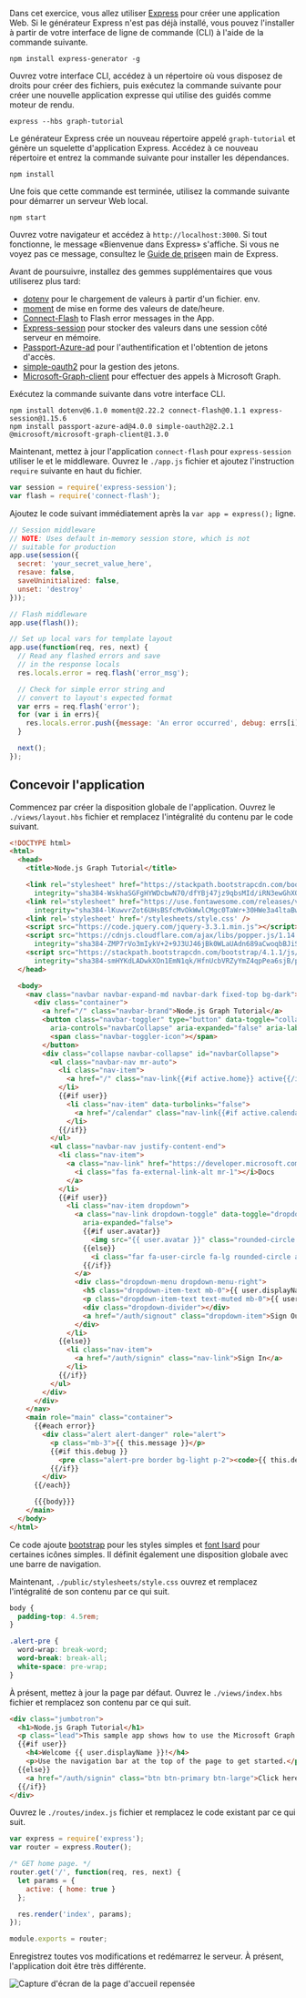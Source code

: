 <!-- markdownlint-disable MD002 MD041 -->

Dans cet exercice, vous allez utiliser [Express](http://expressjs.com/) pour créer une application Web. Si le générateur Express n'est pas déjà installé, vous pouvez l'installer à partir de votre interface de ligne de commande (CLI) à l'aide de la commande suivante.

```Shell
npm install express-generator -g
```

Ouvrez votre interface CLI, accédez à un répertoire où vous disposez de droits pour créer des fichiers, puis exécutez la commande suivante pour créer une nouvelle application [](http://handlebarsjs.com/) expresse qui utilise des guidés comme moteur de rendu.

```Shell
express --hbs graph-tutorial
```

Le générateur Express crée un nouveau répertoire appelé `graph-tutorial` et génère un squelette d'application Express. Accédez à ce nouveau répertoire et entrez la commande suivante pour installer les dépendances.

```Shell
npm install
```

Une fois que cette commande est terminée, utilisez la commande suivante pour démarrer un serveur Web local.

```Shell
npm start
```

Ouvrez votre navigateur et accédez à `http://localhost:3000`. Si tout fonctionne, le message «Bienvenue dans Express» s'affiche. Si vous ne voyez pas ce message, consultez le [Guide de prise](http://expressjs.com/starter/generator.html)en main de Express.

Avant de poursuivre, installez des gemmes supplémentaires que vous utiliserez plus tard:

- [dotenv](https://github.com/motdotla/dotenv) pour le chargement de valeurs à partir d'un fichier. env.
- [moment](https://github.com/moment/moment/) de mise en forme des valeurs de date/heure.
- [Connect-Flash](https://github.com/jaredhanson/connect-flash) to Flash error messages in the App.
- [Express-session](https://github.com/expressjs/session) pour stocker des valeurs dans une session côté serveur en mémoire.
- [Passport-Azure-ad](https://github.com/AzureAD/passport-azure-ad) pour l'authentification et l'obtention de jetons d'accès.
- [simple-oauth2](https://github.com/lelylan/simple-oauth2) pour la gestion des jetons.
- [Microsoft-Graph-client](https://github.com/microsoftgraph/msgraph-sdk-javascript) pour effectuer des appels à Microsoft Graph.

Exécutez la commande suivante dans votre interface CLI.

```Shell
npm install dotenv@6.1.0 moment@2.22.2 connect-flash@0.1.1 express-session@1.15.6
npm install passport-azure-ad@4.0.0 simple-oauth2@2.2.1 @microsoft/microsoft-graph-client@1.3.0
```

Maintenant, mettez à jour l'application `connect-flash` pour `express-session` utiliser le et le middleware. Ouvrez le `./app.js` fichier et ajoutez l'instruction `require` suivante en haut du fichier.

```js
var session = require('express-session');
var flash = require('connect-flash');
```

Ajoutez le code suivant immédiatement après la `var app = express();` ligne.

```js
// Session middleware
// NOTE: Uses default in-memory session store, which is not
// suitable for production
app.use(session({
  secret: 'your_secret_value_here',
  resave: false,
  saveUninitialized: false,
  unset: 'destroy'
}));

// Flash middleware
app.use(flash());

// Set up local vars for template layout
app.use(function(req, res, next) {
  // Read any flashed errors and save
  // in the response locals
  res.locals.error = req.flash('error_msg');

  // Check for simple error string and
  // convert to layout's expected format
  var errs = req.flash('error');
  for (var i in errs){
    res.locals.error.push({message: 'An error occurred', debug: errs[i]});
  }

  next();
});
```

## <a name="design-the-app"></a>Concevoir l'application

Commencez par créer la disposition globale de l'application. Ouvrez le `./views/layout.hbs` fichier et remplacez l'intégralité du contenu par le code suivant.

```html
<!DOCTYPE html>
<html>
  <head>
    <title>Node.js Graph Tutorial</title>

    <link rel="stylesheet" href="https://stackpath.bootstrapcdn.com/bootstrap/4.1.1/css/bootstrap.min.css"
      integrity="sha384-WskhaSGFgHYWDcbwN70/dfYBj47jz9qbsMId/iRN3ewGhXQFZCSftd1LZCfmhktB" crossorigin="anonymous">
    <link rel="stylesheet" href="https://use.fontawesome.com/releases/v5.1.0/css/all.css"
      integrity="sha384-lKuwvrZot6UHsBSfcMvOkWwlCMgc0TaWr+30HWe3a4ltaBwTZhyTEggF5tJv8tbt" crossorigin="anonymous">
    <link rel='stylesheet' href='/stylesheets/style.css' />
    <script src="https://code.jquery.com/jquery-3.3.1.min.js"></script>
    <script src="https://cdnjs.cloudflare.com/ajax/libs/popper.js/1.14.3/umd/popper.min.js"
      integrity="sha384-ZMP7rVo3mIykV+2+9J3UJ46jBk0WLaUAdn689aCwoqbBJiSnjAK/l8WvCWPIPm49" crossorigin="anonymous"></script>
    <script src="https://stackpath.bootstrapcdn.com/bootstrap/4.1.1/js/bootstrap.min.js"
      integrity="sha384-smHYKdLADwkXOn1EmN1qk/HfnUcbVRZyYmZ4qpPea6sjB/pTJ0euyQp0Mk8ck+5T" crossorigin="anonymous"></script>
  </head>

  <body>
    <nav class="navbar navbar-expand-md navbar-dark fixed-top bg-dark">
      <div class="container">
        <a href="/" class="navbar-brand">Node.js Graph Tutorial</a>
        <button class="navbar-toggler" type="button" data-toggle="collapse" data-target="#navbarCollapse"
          aria-controls="navbarCollapse" aria-expanded="false" aria-label="Toggle navigation">
          <span class="navbar-toggler-icon"></span>
        </button>
        <div class="collapse navbar-collapse" id="navbarCollapse">
          <ul class="navbar-nav mr-auto">
            <li class="nav-item">
              <a href="/" class="nav-link{{#if active.home}} active{{/if}}">Home</a>
            </li>
            {{#if user}}
              <li class="nav-item" data-turbolinks="false">
                <a href="/calendar" class="nav-link{{#if active.calendar}} active{{/if}}">Calendar</a>
              </li>
            {{/if}}
          </ul>
          <ul class="navbar-nav justify-content-end">
            <li class="nav-item">
              <a class="nav-link" href="https://developer.microsoft.com/graph/docs/concepts/overview" target="_blank">
                <i class="fas fa-external-link-alt mr-1"></i>Docs
              </a>
            </li>
            {{#if user}}
              <li class="nav-item dropdown">
                <a class="nav-link dropdown-toggle" data-toggle="dropdown" href="#" role="button" aria-haspopup="true"
                  aria-expanded="false">
                  {{#if user.avatar}}
                    <img src="{{ user.avatar }}" class="rounded-circle align-self-center mr-2" style="width: 32px;">
                  {{else}}
                    <i class="far fa-user-circle fa-lg rounded-circle align-self-center mr-2" style="width: 32px;"></i>
                  {{/if}}
                </a>
                <div class="dropdown-menu dropdown-menu-right">
                  <h5 class="dropdown-item-text mb-0">{{ user.displayName }}</h5>
                  <p class="dropdown-item-text text-muted mb-0">{{ user.email }}</p>
                  <div class="dropdown-divider"></div>
                  <a href="/auth/signout" class="dropdown-item">Sign Out</a>
                </div>
              </li>
            {{else}}
              <li class="nav-item">
                <a href="/auth/signin" class="nav-link">Sign In</a>
              </li>
            {{/if}}
          </ul>
        </div>
      </div>
    </nav>
    <main role="main" class="container">
      {{#each error}}
        <div class="alert alert-danger" role="alert">
          <p class="mb-3">{{ this.message }}</p>
          {{#if this.debug }}
            <pre class="alert-pre border bg-light p-2"><code>{{ this.debug }}</code></pre>
          {{/if}}
        </div>
      {{/each}}

      {{{body}}}
    </main>
  </body>
</html>
```

Ce code ajoute [bootstrap](http://getbootstrap.com/) pour les styles simples et [font Isard](https://fontawesome.com/) pour certaines icônes simples. Il définit également une disposition globale avec une barre de navigation.

Maintenant, `./public/stylesheets/style.css` ouvrez et remplacez l'intégralité de son contenu par ce qui suit.

```css
body {
  padding-top: 4.5rem;
}

.alert-pre {
  word-wrap: break-word;
  word-break: break-all;
  white-space: pre-wrap;
}
```

À présent, mettez à jour la page par défaut. Ouvrez le `./views/index.hbs` fichier et remplacez son contenu par ce qui suit.

```html
<div class="jumbotron">
  <h1>Node.js Graph Tutorial</h1>
  <p class="lead">This sample app shows how to use the Microsoft Graph API to access Outlook and OneDrive data from Node.js</p>
  {{#if user}}
    <h4>Welcome {{ user.displayName }}!</h4>
    <p>Use the navigation bar at the top of the page to get started.</p>
  {{else}}
    <a href="/auth/signin" class="btn btn-primary btn-large">Click here to sign in</a>
  {{/if}}
</div>
```

Ouvrez le `./routes/index.js` fichier et remplacez le code existant par ce qui suit.

```js
var express = require('express');
var router = express.Router();

/* GET home page. */
router.get('/', function(req, res, next) {
  let params = {
    active: { home: true }
  };

  res.render('index', params);
});

module.exports = router;
```

Enregistrez toutes vos modifications et redémarrez le serveur. À présent, l'application doit être très différente.

![Capture d'écran de la page d'accueil repensée](./images/create-app-01.png)